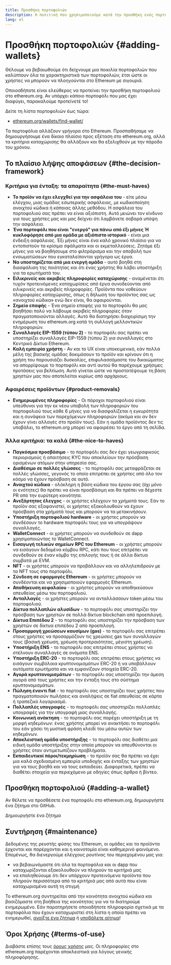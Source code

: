 ```yaml
---
title: Προσθήκη πορτοφολιών
description: Η πολιτική που χρησιμοποιούμε κατά την προσθήκη ενός πορτοφολιού στο ethereum.org
lang: el
---
```


# Προσθήκη πορτοφολιών {#adding-wallets}

Θέλουμε να βεβαιωθούμε ότι δείχνουμε μια ποικιλία πορτοφολιών που καλύπτουν όλα τα χαρακτηριστικά των πορτοφολιών, έτσι ώστε οι χρήστες να μπορούν να πλοηγούνται στο Ethereum με σιγουριά.

Οποιοσδήποτε είναι ελεύθερος να προτείνει την προσθήκη πορτοφολιού στο ethereum.org. Αν υπάρχει κάποιο πορτοφόλι που μας έχει διαφύγει, παρακαλούμε προτείνετέ το!

Δείτε τη λίστα πορτοφολιών έως τώρα:

- [ethereum.org/wallets/find-wallet/](/wallets/find-wallet/)

Τα πορτοφόλια αλλάζουν γρήγορα στο Ethereum. Προσπαθήσαμε να δημιουργήσουμε ένα δίκαιο πλαίσιο προς εξέταση στο ethereum.org, αλλά τα κριτήρια καταχώρισης θα αλλάξουν και θα εξελιχθούν με την πάροδο του χρόνου.

## Το πλαίσιο λήψης αποφάσεων {#the-decision-framework}

### Κριτήρια για ένταξη: τα απαραίτητα {#the-must-haves}

- **Το προϊόν να έχει ελεγχθεί για την ασφάλεια του** - είτε μέσω ελέγχου, μιας ομάδας εσωτερικής ασφάλειας, με κωδικοποίηση ανοιχτού κώδικα ή κάποιας άλλης μεθόδου. Η ασφάλεια του πορτοφολιού σας πρέπει να είναι αξιόπιστη. Αυτό μειώνει τον κίνδυνο για τους χρήστες μας και μας δείχνει ότι λαμβάνετε σοβαρά υπόψη την ασφάλεια.
- **Ένα πορτοφόλι που είναι "ενεργό" για πάνω από έξι μήνες Ή κυκλοφόρησε από μια ομάδα με αξιόπιστο ιστορικό** - είναι μια ένδειξη ασφάλειας. Έξι μήνες είναι ένα καλό χρονικό πλαίσιο για να εντοπιστούν τα κρίσιμα σφάλματα και οι εκμεταλλεύσεις. Ζητάμε έξι μήνες για να βοηθήσουμε στο φιλτράρισμα και την αποβολή των ενσωματώσεων που εγκαταλείπονται γρήγορα ως έργα.
- **Να υποστηρίζεται από μια ενεργή ομάδα** - αυτό βοηθά στη διασφάλιση της ποιότητας και ότι ένας χρήστης θα λάβει υποστήριξη για τα ερωτήματά του.
- **Ειλικρινείς και ακριβείς πληροφορίες καταχώρισης** - αναμένεται ότι τυχόν προτεινόμενες καταχωρίσεις από έργα συνοδεύονται από ειλικρινείς και ακριβείς πληροφορίες. Προϊόντα που νοθεύουν πληροφορίες καταχώρισης, όπως η δήλωση του προϊόντος σας ως «ανοιχτού κώδικα» ενώ δεν είναι, θα αφαιρούνται.
- **Σημείο επαφής** - Ένα σημείο επαφής για το πορτοφόλι θα μας βοηθήσει πολύ να λάβουμε ακριβείς πληροφορίες όταν πραγματοποιούνται αλλαγές. Αυτό θα διατηρήσει διαχειρίσιμη την ενημέρωση του ethereum.org κατά τη συλλογή μελλοντικών πληροφοριών.
- **Συναλλαγές EIP-1559 (τύπου 2)** - το πορτοφόλι σας πρέπει να υποστηρίζει συναλλαγές EIP-1559 (τύπου 2) για συναλλαγές στο Κεντρικό Δίκτυο Ethereum.
- **Καλή εμπειρία χρήστη** - Αν και το UX είναι υποκειμενικό, εάν πολλά μέλη της βασικής ομάδας δοκιμάσουν το προϊόν και κρίνουν ότι η χρήση του παρουσιάζει δυσκολίες, επιφυλασσόμαστε του δικαιώματος να απορρίψουμε το πορτοφόλι και αντί αυτού θα παρέχουμε χρήσιμες προτάσεις για βελτίωση. Αυτό γίνεται ώστε να προστατέψουμε τη βάση χρηστών μας που αποτελείται κυρίως από αρχάριους.

### Αφαιρέσεις προϊόντων {#product-removals}

- **Ενημερωμένες πληροφορίες** - Οι πάροχοι πορτοφολιού είναι υπεύθυνοι για την εκ νέου υποβολή των πληροφοριών του πορτοφολιού τους κάθε 6 μήνες για να διασφαλίζεται η εγκυρότητα και η συνάφεια των παρεχόμενων πληροφοριών (ακόμα και αν δεν έχουν γίνει αλλαγές στο προϊόν τους). Εάν η ομάδα προϊόντος δεν τις υποβάλει, το ethereum.org μπορεί να αφαιρέσει το έργο από τη σελίδα.

### Άλλα κριτήρια: τα καλά {#the-nice-to-haves}

- **Παγκόσμια προσβάσιμο** - το πορτοφόλι σας δεν έχει γεωγραφικούς περιορισμούς ή απαιτήσεις KYC που αποκλείουν την πρόσβαση ορισμένων ατόμων στην υπηρεσία σας.
- **Διαθέσιμο σε πολλές γλώσσες** - το πορτοφόλι σας μεταφράζεται σε πολλές γλώσσες, γεγονός το οποίο επιτρέπει σε χρήστες από όλο τον κόσμο να έχουν πρόσβαση σε αυτό.
- **Ανοιχτού κώδικα** - ολόκληρη η βάση κώδικα του έργου σας (όχι μόνο οι ενότητες) θα πρέπει να είναι προσβάσιμη και θα πρέπει να δέχεστε PR από την ευρύτερη κοινότητα.
- **Ανεξάρτητος έλεγχος** - οι χρήστες ελέγχουν τα χρήματά τους. Εάν το προϊόν σας εξαφανιστεί, οι χρήστες εξακολουθούν να έχουν πρόσβαση στα χρήματά τους και μπορούν να τα μετακινήσουν.
- **Υποστήριξη πορτοφολιού hardware** - οι χρήστες μπορούν να συνδέσουν το hardware πορτοφόλι τους για να υπογράψουν συναλλαγές.
- **WalletConnect** - οι χρήστες μπορούν να συνδεθούν σε dapp χρησιμοποιώντας το WalletConnect.
- **Εισαγωγή τελικών σημείων RPC του Ethereum** - οι χρήστες μπορούν να εισάγουν δεδομένα κόμβου RPC, κάτι που τους επιτρέπει να συνδεθούν σε έναν κόμβο της επιλογής τους ή σε άλλα δίκτυα συμβατά με EVM.
- **NFT** - οι χρήστες μπορούν να προβάλλουν και να αλληλεπιδρούν με τα NFT τους στο πορτοφόλι.
- **Σύνδεση σε εφαρμογές Ethereum** - οι χρήστες μπορούν να συνδέονται και να χρησιμοποιούν εφαρμογές Ethereum.
- **Αποθήκευση κεφαλαίου** - οι χρήστες μπορούν να αποθηκεύσουν απευθείας μέσω του πορτοφολιού.
- **Ανταλλαγές** - οι χρήστες μπορούν να ανταλλάσσουν token μέσω του πορτοφολιού.
- **Δίκτυα πολλαπλών αλυσίδων** - το πορτοφόλι σας υποστηρίζει την πρόσβαση των χρηστών σε πολλά δίκτυα blockchain από προεπιλογή.
- **Δίκτυα Επιπέδου 2** - το πορτοφόλι σας υποστηρίζει την πρόσβαση των χρηστών σε δίκτυα επιπέδου 2 από προεπιλογή.
- **Προσαρμογή χρεώσεων καυσίμων (gas)** - το πορτοφόλι σας επιτρέπει στους χρήστες να προσαρμόζουν τις χρεώσεις gas των συναλλαγών τους (βασική χρέωση, χρέωση προτεραιότητας, μέγιστη χρέωση).
- **Υποστήριξη ENS** - το πορτοφόλι σας επιτρέπει στους χρήστες να στέλνουν συναλλαγές σε ονόματα ENS.
- **Υποστήριξη ERC-20** - το πορτοφόλι σας επιτρέπει στους χρήστες να εισάγουν συμβόλαια κρυπτονομισμάτων ERC-20 ή να υποβάλλουν αυτόματα ερωτήματα και να εμφανίζουν στοιχεία ERC-20.
- **Αγορά κρυπτονομισμάτων** - το πορτοφόλι σας υποστηρίζει την άμεση αγορά από τους χρήστες και την ένταξη τους στο σύστημα κρυπτονομισμάτων.
- **Πώληση έναντι fiat** - το πορτοφόλι σας υποστηρίζει τους χρήστες που πραγματοποιούν πωλήσεις και αναλήψεις σε fiat απευθείας σε κάρτα ή τραπεζικό λογαριασμό.
- **Πολλαπλές υπογραφές** - το πορτοφόλι σας υποστηρίζει πολλαπλές υπογραφές για την υπογραφή μιας συναλλαγής.
- **Κοινωνική ανάκτηση** - το πορτοφόλι σας παρέχει υποστήριξη με τη μορφή κηδεμόνων: ένας χρήστης μπορεί να ανακτήσει το πορτοφόλι του εάν χάσει τη μυστική φράση κλειδί του μέσω αυτών των κηδεμόνων.
- **Αποκλειστική ομάδα υποστήριξης** - το πορτοφόλι σας διαθέτει μια ειδική ομάδα υποστήριξης στην οποία μπορούν να απευθύνονται οι χρήστες όταν αντιμετωπίζουν προβλήματα.
- **Εκπαιδευτικοί πόροι/τεκμηρίωση** - το προϊόν σας θα πρέπει να έχει μια καλά σχεδιασμένη εμπειρία υποδοχής και ένταξης των χρηστών για να τους βοηθά και να τους εκπαιδεύει. Διαφορετικά, πρέπει να διαθέτει στοιχεία για περιεχόμενο με οδηγίες όπως άρθρα ή βίντεο.

## Προσθήκη πορτοφολιού {#adding-a-wallet}

Αν θέλετε να προσθέσετε ένα πορτοφόλι στο ethereum.org, δημιουργήστε ένα ζήτημα στο GitHub.

<ButtonLink href="https://github.com/ethereum/ethereum-org-website/issues/new?assignees=&labels=wallet+%3Apurse%3A&template=suggest_wallet.yaml">
  Δημιουργήστε ένα ζήτημα
</ButtonLink>

## Συντήρηση {#maintenance}

Δεδομένης της ρευστής φύσης του Ethereum, οι ομάδες και τα προϊόντα έρχονται και παρέρχονται και η καινοτομία είναι καθημερινό φαινόμενο. Επομένως, θα διενεργούμε ελέγχους ρουτίνας του περιεχομένου μας για:

- να βεβαιωνόμαστε ότι όλα τα πορτοφόλια και οι dapp που καταχωρίζονται εξακολουθούν να πληρούν τα κριτήριά μας
- να επαληθεύουμε ότι δεν υπάρχουν προτεινόμενα προϊόντα που πληρούν περισσότερα από τα κριτήριά μας από αυτά που είναι καταχωρισμένα αυτή τη στιγμή

Το ethereum.org συντηρείται από την κοινότητα ανοιχτού κώδικα και βασιζόμαστε στη βοήθεια της κοινότητας για να το διατηρούμε ενημερωμένο. Εάν παρατηρήσετε οποιαδήποτε πληροφορία σχετικά με τα πορτοφόλια που έχουν καταχωριστεί στη λίστα η οποία πρέπει να ενημερωθεί, [ανοίξτε ένα ζήτημα](https://github.com/ethereum/ethereum-org-website/issues/new?assignees=&labels=wallet+%3Apurse%3A&template=suggest_wallet.yaml) ή [υποβάλετε αίτημα](https://github.com/ethereum/ethereum-org-website/pulls)!


## Όροι Χρήσης {#terms-of-use}

Διαβάστε επίσης τους [όρους χρήσης](/terms-of-use/) μας. Οι πληροφορίες στο ethereum.org παρέχονται αποκλειστικά για λόγους γενικής πληροφόρησης.
